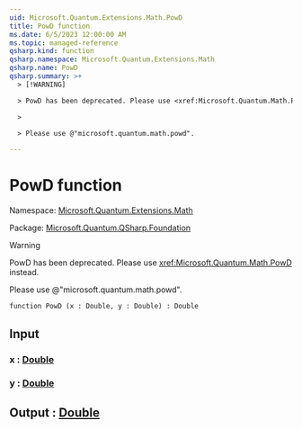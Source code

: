 ```yaml
---
uid: Microsoft.Quantum.Extensions.Math.PowD
title: PowD function
ms.date: 6/5/2023 12:00:00 AM
ms.topic: managed-reference
qsharp.kind: function
qsharp.namespace: Microsoft.Quantum.Extensions.Math
qsharp.name: PowD
qsharp.summary: >+
  > [!WARNING]

  > PowD has been deprecated. Please use <xref:Microsoft.Quantum.Math.PowD> instead.

  >

  > Please use @"microsoft.quantum.math.powd".

---
```


# PowD function

Namespace: [Microsoft.Quantum.Extensions.Math](xref:Microsoft.Quantum.Extensions.Math)

Package: [Microsoft.Quantum.QSharp.Foundation](https://nuget.org/packages/Microsoft.Quantum.QSharp.Foundation)


> [!WARNING]
> PowD has been deprecated. Please use <xref:Microsoft.Quantum.Math.PowD> instead.
>
> Please use @"microsoft.quantum.math.powd".



```qsharp
function PowD (x : Double, y : Double) : Double
```


## Input

### x : [Double](xref:microsoft.quantum.qsharp.valueliterals#double-literals)




### y : [Double](xref:microsoft.quantum.qsharp.valueliterals#double-literals)





## Output : [Double](xref:microsoft.quantum.qsharp.valueliterals#double-literals)


